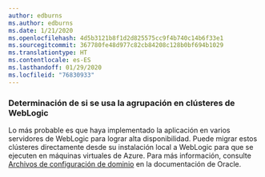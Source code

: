 ```yaml
---
author: edburns
ms.author: edburns
ms.date: 1/21/2020
ms.openlocfilehash: 4d5b3121b8f1d2d825575cc9f4b740c14b6f33e1
ms.sourcegitcommit: 367780fe48d977c82cb84208c128b0bf694b1029
ms.translationtype: HT
ms.contentlocale: es-ES
ms.lasthandoff: 01/29/2020
ms.locfileid: "76830933"
---
```

### <a name="determine-whether-weblogic-clustering-is-used"></a>Determinación de si se usa la agrupación en clústeres de WebLogic

Lo más probable es que haya implementado la aplicación en varios servidores de WebLogic para lograr alta disponibilidad. Puede migrar estos clústeres directamente desde su instalación local a WebLogic para que se ejecuten en máquinas virtuales de Azure. Para más información, consulte [Archivos de configuración de dominio](https://docs.oracle.com/middleware/12213/wls/DOMCF/config_files.htm#DOMCF127) en la documentación de Oracle.
